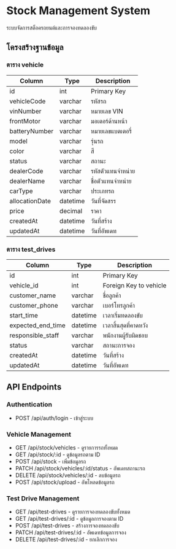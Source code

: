 # Stock Management System

ระบบจัดการสต็อครถยนต์และการจองทดลองขับ

## โครงสร้างฐานข้อมูล

### ตาราง vehicle
| Column | Type | Description |
|--------|------|-------------|
| id | int | Primary Key |
| vehicleCode | varchar | รหัสรถ |
| vinNumber | varchar | หมายเลข VIN |
| frontMotor | varchar | มอเตอร์ด้านหน้า |
| batteryNumber | varchar | หมายเลขแบตเตอรี่ |
| model | varchar | รุ่นรถ |
| color | varchar | สี |
| status | varchar | สถานะ |
| dealerCode | varchar | รหัสตัวแทนจำหน่าย |
| dealerName | varchar | ชื่อตัวแทนจำหน่าย |
| carType | varchar | ประเภทรถ |
| allocationDate | datetime | วันที่จัดสรร |
| price | decimal | ราคา |
| createdAt | datetime | วันที่สร้าง |
| updatedAt | datetime | วันที่อัพเดท |

### ตาราง test_drives
| Column | Type | Description |
|--------|------|-------------|
| id | int | Primary Key |
| vehicle_id | int | Foreign Key to vehicle |
| customer_name | varchar | ชื่อลูกค้า |
| customer_phone | varchar | เบอร์โทรลูกค้า |
| start_time | datetime | เวลาเริ่มทดลองขับ |
| expected_end_time | datetime | เวลาสิ้นสุดที่คาดหวัง |
| responsible_staff | varchar | พนักงานผู้รับผิดชอบ |
| status | varchar | สถานะการจอง |
| createdAt | datetime | วันที่สร้าง |
| updatedAt | datetime | วันที่อัพเดท |

## API Endpoints

### Authentication
- POST /api/auth/login - เข้าสู่ระบบ

### Vehicle Management
- GET /api/stock/vehicles - ดูรายการรถทั้งหมด
- GET /api/stock/:id - ดูข้อมูลรถตาม ID
- POST /api/stock - เพิ่มข้อมูลรถ
- PATCH /api/stock/vehicles/:id/status - อัพเดทสถานะรถ
- DELETE /api/stock/vehicles/:id - ลบข้อมูลรถ
- POST /api/stock/upload - อัพโหลดข้อมูลรถ

### Test Drive Management
- GET /api/test-drives - ดูรายการจองทดลองขับทั้งหมด
- GET /api/test-drives/:id - ดูข้อมูลการจองตาม ID
- POST /api/test-drives - สร้างการจองทดลองขับ
- PATCH /api/test-drives/:id - อัพเดทข้อมูลการจอง
- DELETE /api/test-drives/:id - ยกเลิกการจอง
